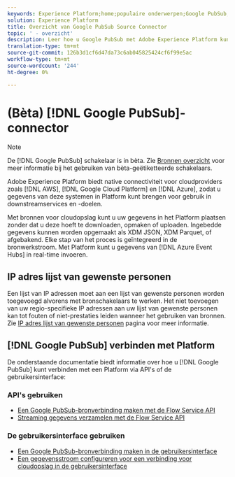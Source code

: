 ```yaml
---
keywords: Experience Platform;home;populaire onderwerpen;Google PubSub;Google pubsub
solution: Experience Platform
title: Overzicht van Google PubSub Source Connector
topic: ' - overzicht'
description: Leer hoe u Google PubSub met Adobe Experience Platform kunt verbinden via API's of de gebruikersinterface.
translation-type: tm+mt
source-git-commit: 126b3d1cf6d47da73c6ab045825424cf6f99e5ac
workflow-type: tm+mt
source-wordcount: '244'
ht-degree: 0%

---
```



# (Bèta) [!DNL Google PubSub]-connector

>[!NOTE]
>
>De [!DNL Google PubSub] schakelaar is in bèta. Zie [Bronnen overzicht](../../home.md#terms-and-conditions) voor meer informatie bij het gebruiken van bèta-geëtiketteerde schakelaars.

Adobe Experience Platform biedt native connectiviteit voor cloudproviders zoals [!DNL AWS], [!DNL Google Cloud Platform] en [!DNL Azure], zodat u gegevens van deze systemen in Platform kunt brengen voor gebruik in downstreamservices en -doelen.

Met bronnen voor cloudopslag kunt u uw gegevens in het Platform plaatsen zonder dat u deze hoeft te downloaden, opmaken of uploaden. Ingebedde gegevens kunnen worden opgemaakt als XDM JSON, XDM Parquet, of afgebakend. Elke stap van het proces is geïntegreerd in de bronwerkstroom. Met Platform kunt u gegevens van [!DNL Azure Event Hubs] in real-time invoeren.

## IP adres lijst van gewenste personen

Een lijst van IP adressen moet aan een lijst van gewenste personen worden toegevoegd alvorens met bronschakelaars te werken. Het niet toevoegen van uw regio-specifieke IP adressen aan uw lijst van gewenste personen kan tot fouten of niet-prestaties leiden wanneer het gebruiken van bronnen. Zie [IP adres lijst van gewenste personen](../../ip-address-allow-list.md) pagina voor meer informatie.

## [!DNL Google PubSub] verbinden met Platform

De onderstaande documentatie biedt informatie over hoe u [!DNL Google PubSub] kunt verbinden met een Platform via API&#39;s of de gebruikersinterface:

### API&#39;s gebruiken

- [Een Google PubSub-bronverbinding maken met de Flow Service API](../../tutorials/api/create/cloud-storage/google-pubsub.md)
- [Streaming gegevens verzamelen met de Flow Service API](../../tutorials/api/collect/streaming.md)

### De gebruikersinterface gebruiken

- [Een Google PubSub-bronverbinding maken in de gebruikersinterface](../../tutorials/ui/create/cloud-storage/google-pubsub.md)
- [Een gegevensstroom configureren voor een verbinding voor cloudopslag in de gebruikersinterface](../../tutorials/ui/dataflow/streaming/cloud-storage-streaming.md)